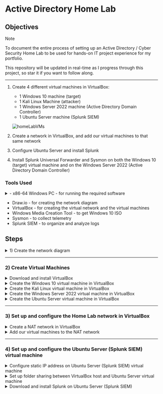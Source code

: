 # Active Directory Home Lab 

## Objectives

> [!NOTE]
> To document the entire process of setting up an Active Directory / Cyber Security Home Lab to be used for hands-on IT project experience for my portfolio.
> 
> This repository will be updated in real-time as I progress through this project, so star it if you want to follow along.

___

1) Create 4 different virtual machines in VirtualBox:

    * 1 Windows 10 machine (target)
    * 1 Kali Linux Machine (attacker)
    * 1 Windows Server 2022 machine (Active Directory Domain Controller)
    * 1 Ubuntu Server machine (Splunk SIEM)
    
    ![homeLabVMs](https://github.com/alt-react/Active-Directory-Home-Lab/assets/170683744/6be2c0df-a5c2-4eff-a646-3d03f733b11c)

2) Create a network in VirtualBox, and add our virtual machines to that same network

3) Configure Ubuntu Server and install Splunk

4) Install Splunk Universal Forwarder and Sysmon on both the Windows 10 (target) virtual machine and on the Windows Server 2022 (Active Directory Domain Controller)

### Tools Used

<details>
<summary>- x86-64 Windows PC - for running the required software</summary>
<br>

   * minimum specs
      * 4-core processor
      * 16 GB RAM
      * 250 GB free storage
</details>

- Draw.io - for creating the network diagram
- VirtualBox - for creating the virtual network and the virtual machines
- Windows Media Creation Tool - to get Windows 10 ISO
- Sysmon - to collect telemetry
- Splunk SIEM - to organize and analyze logs

## Steps
<details>
<summary>1) Create the network diagram</summary>
<br>

  ![AltReact-Initial_Network_Diagram-50%](https://github.com/alt-react/Active-Directory-Home-Lab/assets/170683744/ce5c58f5-1c5c-4503-8424-2a74cc196a04)

  * you can design whatever network diagram you'd like to in [Draw.io](https://www.draw.io)

</details>

___

### 2) Create Virtual Machines

<details>
<summary>Download and install VirtualBox</summary>
<br>
   
   * go to https://www.virtualbox.org/wiki/Downloads to download VirtualBox for your system
   * verify SHA256 checksum to ensure the integrity of the download
   * install VirtualBox
</details>

<details>
<summary>Create the Windows 10 virtual machine in VirtualBox</summary>
<br>

  Download the Windows 10 ISO file

   * go to https://www.microsoft.com/en-ca/software-download/windows10 and click the blue "Download Tool now" button
   * run the installation file, choose the "Create installation media (USB flash drive, DVD, or ISO file) for another PC" option, and click next.
   * choose your desired language, architecture, and edition (or leave it as default), then click next
   * choose the ISO file option, then click next, then choose your download location

  Configure the virtual machine environment to use for Windows 10 installation
   
   * click the "New" button (blue spikey orb icon) in VirtualBox
   * enter the desired name of this virtual machine in the "Name" field
   * choose the desired location for your virtual machine in the "Folder" section
   * select the Windows 10 ISO file you downloaded in the "ISO Image" section
   * for a manual Windows install select the "Skip Unattended Installation" option, or leave deselected, then click "Next"
   * choose the desired RAM amount and number of CPUs to use for this virtual machine, then click "Next"
   * choose the desired storage configuration, then click "Next"
   * if you are happy with the configuration summary, click "Finish"
   
  Install Windows 10 in the newly created virtual machine environment
   
   * click "Start" (green arrow icon) in VirtualBox to start the virtual machine
   * click "Next" in the Windows installer, then click "Install Now"
   * click "I don't have a product key", then select "Windows 10 Pro" and click  "Next"
   * click "accept license terms", then click "Next"
   * select "Custom: Install Windows only (advanced), then click "Next"
   
</details>

<details>
<summary>Create the Kali Linux virtual machine in VirtualBox</summary>
<br>

  Download the Kali Linux ISO file

   * go to [Kali.org/get-kali](https://www.kali.org/get-kali) and click "Virtual Machines"
   * select your architecture, then click "VIrtualBox"
   * once your virtual machine image downloads, make sure 7-zip is installed, then double-click the extracted Kali Linux VirtualBox image
   
  Run Kali Linux in VirtualBox
   
   * click "Start" (green arrow icon) in VirtualBox to start the virtual machine
   * login using "kali" as the username and "kali" as the password

</details>

<details>
<summary>Create the Windows Server 2022 virtual machine in VirtualBox</summary>
<br>

  Download the Windows Server 2022 ISO file

   * search for "Windows Server 2022 iso" and click the "Windows Server 2022 | Microsoft Evaluation Center" link
   * click the "Download the ISO" link, then fill out the information, and click the blue "Download Now" button
   * click the "64-bit edition" link to download the ISO

  Configure the virtual machine environment to use for Windows Server 2022 installation
   
   * click the "New" button (blue spikey orb icon) in VirtualBox
   * enter the desired name of this virtual machine in the "Name" field
   * choose the desired location for your virtual machine in the "Folder" section
   * select the Windows Server 2022 ISO file you downloaded in the "ISO Image" section
   * for a manual Windows install select the "Skip Unattended Installation" option, or leave deselected, then click "Next"
   * choose the desired RAM amount and number of CPUs to use for this virtual machine, then click "Next"
   * choose the desired storage configuration, then click "Next"
   * if you are happy with the configuration summary, click "Finish"
   
  Install Windows Server 2022 in the newly created virtual machine environment
   
   * click "Start" (green arrow icon) in VirtualBox to start the virtual machine
   * when Windows boots up, click "Next", then click "Install Now"
   * select "Windows 2022 Standard Evaluation (Desktop Experience)", then click "Next"
   * accept the "terms and agreements", then click "Next"
   * select "Custom: Install Microsoft Server Operating System only (advanced)", then click "Next"
   * after installation, enter a secure password, then click "Finish"

</details>

<details>
<summary>Create the Ubuntu Server virtual machine in VirtualBox</summary>
<br>

   Download the Ubuntu Server ISO file

   * go to [ubuntu.com](https://www.ubuntu.com), go to the products tab, and click "Ubuntu Server"
   * click the green "Download Ubuntu Server" button
   * click the green "Download 24.04 LTS" button to start the download (version 24.04 LTS was the latest version when writing this)

  Configure the virtual machine environment to use for Ubuntu Server installation
   
   * click the "New" button (blue spikey orb icon) in VirtualBox
   * enter the desired name of this virtual machine in the "Name" field
   * choose the desired location for your virtual machine in the "Folder" section
   * select the Ubuntu Server IOS file you downloaded in the "ISO Image" section
   * for a manual Windows install select the "Skip Unattended Installation" option, or leave deselected, then click "Next"
   * choose the desired RAM amount and number of CPUs to use for this virtual machine, then click "Next"
   * choose the desired storage configuration, then click "Next"
   * if you are happy with the configuration summary, click "Finish"
   
  Install Ubuntu Server in the newly created virtual machine environment
   
   * click "Start" (green arrow icon) in VirtualBox to start the virtual machine
   * select "Try or Install Ubuntu Server" and hit the enter key
   * hit enter 6 times for default settings
   * at the "Mirror check still running" section, choose "continue", and hit enter
   * at the "Guided storage configuration" menu, use the down arrow to navigate to the "Done" option, then hit "Enter"
   * at the "Storage configuration menu", use the down arrow to navigate to "Done", hit "enter", then go to "Continue" and hit enter
   * at the "Profile setup screen", enter whatever name, server name, username, and password you like, then navigate to "Done" and hit "enter"
   * hit "enter" to skip "Ubuntu Pro"
   * install "Open SSH" if you'd like
   * install whatever "Featured server snaps" you'd like, then navigate to "Done" and hit enter
   * after installation, navigate to the "reboot now" option, then hit "enter"
   * if you see "cdrom failed to unmount error". hit "enter"

</details>

<!--

---

<details> 
<summary>Enable copy / paste between host and virtual machines in VirtualBox</summary> 
<br>

Open up VirtualBox

For each virtual machine:

  1) right-click on the virtual machine, and click "Settings"
  2) on the "General" page, click the "Advanced" tab, set "Shared Clipboard" to "Bidirectional", and click "OK"

</details>

-->

---

### 3) Set up and configure the Home Lab network in VirtualBox

<details>
<summary>Create a NAT network in VirtualBox</summary>
<br>

   1) open VirtualBox, click on "Tools", then click on "Network"
   2) click the "NAT Networks" tab, then click the "Create" button
   3) click on the newly created "NatNetwork" then change "Name" to whatever you like (optional)
   4) change the "IPv4 Prefix" to the prefix you defined in the network diagram you created
   5) leave "Enable DHCP" checked, and hit "Apply"

</details>

<details>
<summary>Add our virtual machines to the NAT network</summary>
<br>

For each of the 4 virtual machines, complete the following steps:

   1) click on the virtual machine, click "Settings", then click "Network"
   2) in the "Adapter 1" tab, click inside the "Attached to:" dropdown menu and choose "NAT Network"
   3) in the "Name" dropdown menu, make sure to select the NAT network that you created in step 3 in "Set up a virtual network in VirtualBox", then click "OK"

</details>

___

### 4) Set up and configure the Ubuntu Server (Splunk SIEM) virtual machine

<details>
<summary>Configure static IP address on Ubuntu Server (Splunk SIEM) virtual machine</summary>
<br>

   1) start the Ubuntu Server (Splunk SIEM) virtual machine
   2) log in, type `ip a`, then hit "Enter" to see the virtual machine's current IP address
   3) type in `sudo nano /etc/netplan/00-installer-config.yaml`, then hit the "enter" key
   4) enter:

            network:
                ethernet:
                    enpos3:
                        dhcp4: no
                        addresses: [192.168.10.10/24]
                        nameservers:
                            addresses: [8.8.8.8]
                        routes:
                            - to: default
                              via: 192.168.10.1
                version: 2
   5) hit the "ctrl + x" keys, press y, then hit "Enter" to save the file
   6) type `sudo netplan apply` and hit "Enter"
   7) type `ip a` again, to verify that our IP address is 192.168.10.10
   8) type in `ping google.com` and hit "Enter" to verify the internet connection through our server
   9) hit the "ctrl + c" keys to stop the ping command

</details>

<details>
<summary>Set up folder sharing between VirtualBox host and Ubuntu Server virtual machine</summary>
<br>

   1) on your host computer, create a project folder for your project named "Active-Directory-Home-Lab"
   2) in your Ubuntu Server virtual machine, type `sudo apt install virtualbox-guest-additions-iso` and hit "Enter"
   3) type in `y`, then hit "Enter" to start the virtualbox-guest-additions-iso installation
   4) in the virtual machine window, click the "Devices" tab, hover over "Shared Folders", and select "Shared Folder Settings"
   5) click on the blue folder icon towards the top-right of the window to add a folder
   6) in the "Folder Path:" section, choose "Other", and chose the "Active-Directory-Home-Lab" folder we created in step 1 of this section
   7) leave the "Folder Name:" section as is, then select the "Read-only", "Auto-mount", and "Make-Permanent" options, click "OK", then click "OK" again
   8) in our Ubuntu Server command line interface, type `sudo reboot` and hit "Enter"
   9) log back into the Ubuntu Server, type in `sudo apt install virtualbox-guest-utils`, then hit "Enter"
   10) type `sudo adduser *your username* vboxsf` and hit "Enter", type `sudo reboot` and hit "Enter"
   11) log back into the Ubuntu Server, then type `sudo adduser *your username* vboxsf`, and hit "Enter"
   12) type 'mkdir share', hit "Enter", then type `ls`, and hit "Enter"
   13) type in `sudo mount -t vboxsf -o uid=1000,gid=1000 Active-Directory-Home-Lab`, then hit "Enter"

</details>

<details>
<summary>Download and install Splunk on Ubuntu Server (Splunk SIEM)</summary>
<br>

On your host machine:
(not on any of your virtual machines, but on the machine running your virtual machines)

   1) go to [splunk.com](https://www.splunk.com), sign up with an account, and log in
   2) got to the "Products" tab, then click on "Free Trials & Downloads"
   3) scroll down to "Splunk Enterprise" and click on "Get My Free Trial"
   4) under "Choose Your Installation Package", click the "Linux" option, then click the "Download Now" button for the ".deb" option
   5) scroll through the Splunk General Terms document, click the "I have read, understood, etc" box, then click the Access program" button to start the Splunk download
   6) move the "spunk*.dev file into the "Active-Directory-Home-Lab" folder we created in step 1 of the previous section

In your Ubuntu Server virtual machine:

   1) type `cd && cd share` then hit "Enter"
   2) type in `sudo dpkg -i splunk`, hit the "tab" key to autocomplete the filename, then hit "Enter" to install Splunk
   3) type `cd /opt/splunk/bin`, hit "Enter", then type in `sudo -u splunk bash`, and hit "Enter"
   4) type in `./splunk start`, hit "Enter", hit "q", hit "y", then hit "Enter"
   5) enter a username, enter a password, re-enter the password, then hit "Enter"
   6)  type `exit`, hit "Enter", type `cd bin`, hit "Enter", then type in `sudo ./splunk enable boot-start -user splunk`, and hit "Enter"

</details>
































<!--

left off at - Active Directory Project (Home Lab) | Part 3 - 12:31

<details>
<summary></summary>
<br>

   1)

</details>

-->

<!--
option 1

# PROJECTNAME

## Objective
[Brief Objective - Remove this afterwards]

### Skills Learned
[Bullet Points - Remove this afterwards]


### Tools Used
[Bullet Points - Remove this afterwards]

## Steps

-->

<!--

option 2

<h1>Project Name</h1>

 ### [YouTube Demonstration](https://)

<h2>Description</h2>

<br />

<h2>Languages and Utilities Used</h2>

- <b>language or utility</b> 

<h2>Environments Used </h2>

- <b>environment</b> (21H2)

<h2>Program walk-through:</h2>

<p align="center">
Launch the utility: <br/>
<img src="https://" height="80%" width="80%" alt="alt name"/>
<br />
<br />
Select the disk:  <br/>
<img src="https://" height="80%" width="80%" alt="alt name"/>
<br />
<br />
Enter the number of passes: <br/>
<img src="https://" height="80%" width="80%" alt="alt name"/>
<br />
<br />
Confirm your selection:  <br/>
<img src="https://" height="80%" width="80%" alt="alt name"/>
<br />
<br />
Wait for process to complete (may take some time):  <br/>
<img src="https://" height="80%" width="80%" alt="alt name"/>
<br />
<br />
Sanitization complete:  <br/>
<img src="https://" height="80%" width="80%" alt="alt name"/>
<br />
<br />
Observe the wiped disk:  <br/>
<img src="https://" height="80%" width="80%" alt="alt name"/>
</p>

dropdown menu in markup
<details open>
<summary>Want to ruin the surprise?</summary>
<br>
Well, you asked for it!
</details>

 ```diff
- text in red
+ text in green
! text in orange
# text in gray
@@ text in purple (and bold)@@
```
--!>
